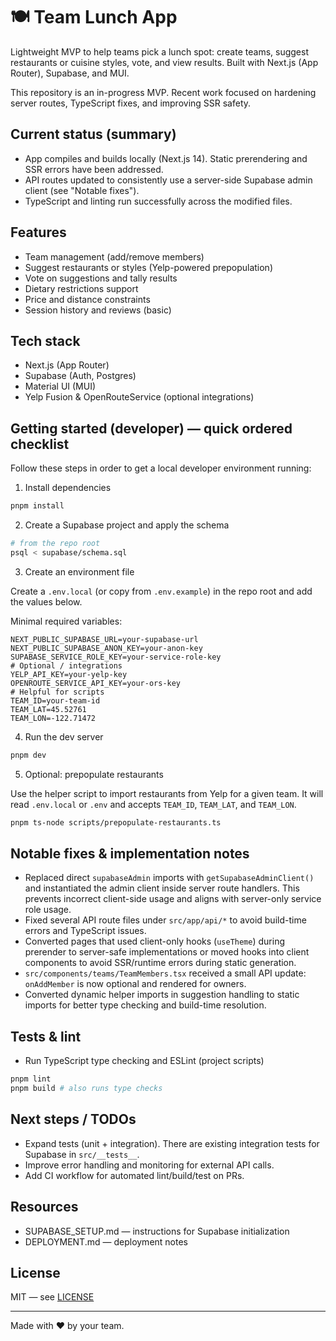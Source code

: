 
# 🍽️ Team Lunch App

Lightweight MVP to help teams pick a lunch spot: create teams, suggest restaurants or cuisine styles, vote, and view results. Built with Next.js (App Router), Supabase, and MUI.

This repository is an in-progress MVP. Recent work focused on hardening server routes, TypeScript fixes, and improving SSR safety.

## Current status (summary)
- App compiles and builds locally (Next.js 14). Static prerendering and SSR errors have been addressed.
- API routes updated to consistently use a server-side Supabase admin client (see "Notable fixes").
- TypeScript and linting run successfully across the modified files.

## Features
- Team management (add/remove members)
- Suggest restaurants or styles (Yelp-powered prepopulation)
- Vote on suggestions and tally results
- Dietary restrictions support
- Price and distance constraints
- Session history and reviews (basic)

## Tech stack
- Next.js (App Router)
- Supabase (Auth, Postgres)
- Material UI (MUI)
- Yelp Fusion & OpenRouteService (optional integrations)

## Getting started (developer) — quick ordered checklist

Follow these steps in order to get a local developer environment running:

1) Install dependencies

```bash
pnpm install
```

2) Create a Supabase project and apply the schema

```bash
# from the repo root
psql < supabase/schema.sql
```

3) Create an environment file

Create a `.env.local` (or copy from `.env.example`) in the repo root and add the values below.

Minimal required variables:

```env
NEXT_PUBLIC_SUPABASE_URL=your-supabase-url
NEXT_PUBLIC_SUPABASE_ANON_KEY=your-anon-key
SUPABASE_SERVICE_ROLE_KEY=your-service-role-key
# Optional / integrations
YELP_API_KEY=your-yelp-key
OPENROUTE_SERVICE_API_KEY=your-ors-key
# Helpful for scripts
TEAM_ID=your-team-id
TEAM_LAT=45.52761
TEAM_LON=-122.71472
```

4) Run the dev server

```bash
pnpm dev
```

5) Optional: prepopulate restaurants

Use the helper script to import restaurants from Yelp for a given team. It will read `.env.local` or `.env` and accepts `TEAM_ID`, `TEAM_LAT`, and `TEAM_LON`.

```bash
pnpm ts-node scripts/prepopulate-restaurants.ts
```

## Notable fixes & implementation notes
- Replaced direct `supabaseAdmin` imports with `getSupabaseAdminClient()` and instantiated the admin client inside server route handlers. This prevents incorrect client-side usage and aligns with server-only service role usage.
- Fixed several API route files under `src/app/api/*` to avoid build-time errors and TypeScript issues.
- Converted pages that used client-only hooks (`useTheme`) during prerender to server-safe implementations or moved hooks into client components to avoid SSR/runtime errors during static generation.
- `src/components/teams/TeamMembers.tsx` received a small API update: `onAddMember` is now optional and rendered for owners.
- Converted dynamic helper imports in suggestion handling to static imports for better type checking and build-time resolution.

## Tests & lint
- Run TypeScript type checking and ESLint (project scripts)

```bash
pnpm lint
pnpm build # also runs type checks
```

## Next steps / TODOs
- Expand tests (unit + integration). There are existing integration tests for Supabase in `src/__tests__`.
- Improve error handling and monitoring for external API calls.
- Add CI workflow for automated lint/build/test on PRs.

## Resources
- SUPABASE_SETUP.md — instructions for Supabase initialization
- DEPLOYMENT.md — deployment notes

## License
MIT — see [LICENSE](LICENSE)

---
Made with ❤️ by your team.
